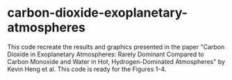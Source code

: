 # carbon-dioxide-exoplanetary-atmospheres
This code recreate the results and graphics presented in the paper "Carbon Dioxide in Exoplanetary Atmospheres: Rarely Dominant Compared to Carbon Monoxide and Water in Hot, Hydrogen-Dominated Atmospheres" by Kevin Heng et al.
This code is ready for the Figures 1-4.

